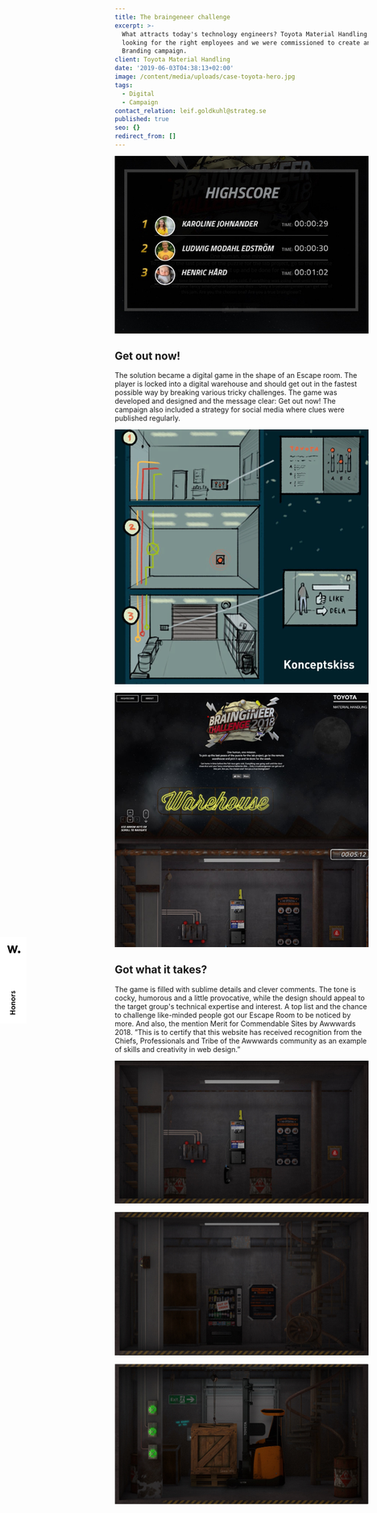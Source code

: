 ```yaml
---
title: The braingeneer challenge
excerpt: >-
  What attracts today's technology engineers? Toyota Material Handling was
  looking for the right employees and we were commissioned to create an Employer
  Branding campaign.
client: Toyota Material Handling
date: '2019-06-03T04:38:13+02:00'
image: /content/media/uploads/case-toyota-hero.jpg
tags:
  - Digital
  - Campaign
contact_relation: leif.goldkuhl@strateg.se
published: true
seo: {}
redirect_from: []
---
```

<Column md="6">  <Box    title="A challenge to challenge"    content="A world-famous brand with strong values and culture - is that enough to catch the  employees you want? The assignment was to create a campaign for the target group that was identified as ”Hunters” - hungry, engineered engineers with power. Thee are digital and triggered by challenges. We created an idea based on the target group's competition instinct and the desire to meet challenges that are not solved by anyone - a true braingineer."  /></Column>

<Column md="6">

![](/content/media/uploads/case-toyota-highscore.jpg)

</Column>

<EmbedPlayer src="https://player.vimeo.com/video/261798953" />

## Get out now!

The solution became a digital game in the shape of an Escape room. The player is locked into a digital warehouse and should get out in the fastest possible way by breaking various tricky challenges. The game was developed and designed and the message clear: Get out now! The campaign also included a strategy for social media where clues were published regularly.

<Column md="6">

![](/content/media/uploads/case-toyota-conceptsketch.png)


</Column>

<Column md="6">


![](/content/media/uploads/case-toyota-printscreen.jpg)


</Column>

## Got what it takes?

The game is filled with sublime details and clever comments. The tone is cocky, humorous and a little provocative, while the design should appeal to the target group's technical expertise and interest. A top list and the chance to challenge like-minded people got our Escape Room to be noticed by more. And also, the mention Merit for Commendable Sites by Awwwards 2018. ”This is to certify that this website has received recognition from the Chiefs, Professionals and Tribe of the Awwwards community as an example of skills and creativity in web design.”

![](/content/media/uploads/case-toyota-room-one.jpg)

![](/content/media/uploads/case-toyota-room-two.jpg)

![](/content/media/uploads/case-toyota-room-three.jpg)

<div id="awwwards" style="position: fixed; z-index: 999; transform: translateY(-50%); top: 50%;  left: 0"><a href="https://www.awwwards.com" target="_blank"><svg width="53.08" height="171.358"><path class="js-color-bg" fill="white" d="M0 0h53.08v171.358H0z"></path><g class="js-color-text" fill="black"><path d="M20.047 153.665v-1.9h3.888v-4.093h-3.888v-1.9h10.231v1.9h-4.59v4.093h4.59v1.9zM29.898 142.236c-.331.565-.784.997-1.359 1.294s-1.222.446-1.944.446c-.721 0-1.369-.149-1.943-.446a3.316 3.316 0 0 1-1.36-1.294c-.331-.564-.497-1.232-.497-2.002s.166-1.438.497-2.002a3.316 3.316 0 0 1 1.36-1.294c.574-.297 1.223-.445 1.943-.445.723 0 1.369.148 1.944.445a3.307 3.307 0 0 1 1.359 1.294c.331.564.497 1.232.497 2.002s-.166 1.438-.497 2.002m-1.703-3.347c-.435-.33-.967-.496-1.601-.496-.633 0-1.166.166-1.601.496-.433.332-.649.78-.649 1.346 0 .564.217 1.013.649 1.345.435.331.968.497 1.601.497.634 0 1.166-.166 1.601-.497.435-.332.649-.78.649-1.345.001-.566-.214-1.014-.649-1.346M22.911 134.852v-1.813h1.186a3.335 3.335 0 0 1-.951-1.009 2.423 2.423 0 0 1-.352-1.271c0-.682.19-1.229.57-1.645.381-.413.932-.621 1.652-.621h5.262v1.812h-4.721c-.419 0-.727.096-.921.285-.195.19-.292.447-.292.769 0 .302.115.58.35.833.234.254.577.458 1.03.613.454.156.993.234 1.616.234h2.938v1.813h-7.367zM29.898 125.136a3.314 3.314 0 0 1-1.359 1.294c-.575.297-1.222.445-1.944.445-.721 0-1.369-.148-1.943-.445a3.322 3.322 0 0 1-1.36-1.294c-.331-.565-.497-1.232-.497-2.002 0-.771.166-1.438.497-2.003a3.313 3.313 0 0 1 1.36-1.293c.574-.297 1.223-.446 1.943-.446.723 0 1.369.149 1.944.446s1.028.728 1.359 1.293.497 1.232.497 2.003c.001.769-.166 1.436-.497 2.002m-1.703-3.347c-.435-.331-.967-.497-1.601-.497-.633 0-1.166.166-1.601.497-.433.331-.649.778-.649 1.345 0 .564.217 1.013.649 1.344.435.332.968.498 1.601.498.634 0 1.166-.166 1.601-.498.435-.331.649-.779.649-1.344.001-.567-.214-1.014-.649-1.345M22.911 117.75v-1.812h1.199c-.419-.265-.742-.586-.972-.966s-.345-.784-.345-1.213c0-.272.05-.569.146-.892l1.682.336a1.429 1.429 0 0 0-.205.76c0 .576.261 1.048.783 1.418.521.37 1.342.557 2.461.557h2.617v1.812h-7.366zM29.812 111.252c-.391.511-.857.851-1.403 1.016l-.776-1.446c.381-.138.68-.329.893-.577.215-.249.321-.544.321-.885a1.2 1.2 0 0 0-.168-.658c-.112-.175-.294-.263-.548-.263-.225 0-.406.105-.548.313-.142.21-.291.534-.446.973-.019.068-.058.17-.117.307-.224.565-.506 1.004-.848 1.315-.34.313-.779.467-1.314.467-.381 0-.727-.102-1.039-.306a2.185 2.185 0 0 1-.744-.84 2.554 2.554 0 0 1-.279-1.207c0-.497.105-.949.314-1.359.211-.408.506-.725.886-.949l.993 1.082c-.43.292-.644.686-.644 1.184a.84.84 0 0 0 .154.504.471.471 0 0 0 .401.212c.176 0 .338-.103.49-.307.15-.205.334-.604.547-1.199.205-.564.474-1.001.805-1.308.332-.308.756-.46 1.271-.46.721 0 1.299.229 1.732.687s.65 1.057.65 1.797c.001.759-.194 1.396-.583 1.907M35.481 17.006l-4.782 14.969h-3.266l-2.584-9.682-2.584 9.682h-3.268l-4.782-14.969h3.713l2.673 10.276 2.525-10.276h3.445l2.524 10.276 2.674-10.276zM37.978 27.163c1.426 0 2.496 1.068 2.496 2.495 0 1.425-1.07 2.495-2.496 2.495-1.425 0-2.494-1.07-2.494-2.495-.001-1.427 1.069-2.495 2.494-2.495"></path></g></svg></a></div>
